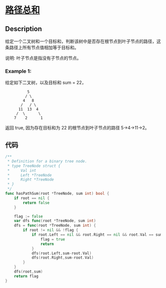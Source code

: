 # [路径总和](https://leetcode-cn.com/problems/path-sum/)

## Description

给定一个二叉树和一个目标和，判断该树中是否存在根节点到叶子节点的路径，这条路径上所有节点值相加等于目标和。

说明: 叶子节点是指没有子节点的节点。

### Example 1:
给定如下二叉树，以及目标和 sum = 22，

              5
             / \
            4   8
           /   / \
          11  13  4
         /  \      \
        7    2      1

返回 true, 因为存在目标和为 22 的根节点到叶子节点的路径 5->4->11->2。

## 代码 
``` Go
/**
 * Definition for a binary tree node.
 * type TreeNode struct {
 *     Val int
 *     Left *TreeNode
 *     Right *TreeNode
 * }
 */
func hasPathSum(root *TreeNode, sum int) bool {
    if root == nil {
        return false
    }

    flag := false
    var dfs func(root *TreeNode, sum int)
    dfs = func(root *TreeNode, sum int) {
        if root != nil && !flag {
            if root.Left == nil && root.Right == nil && root.Val == sum {
                flag = true
                return
            }
            dfs(root.Left,sum-root.Val)
            dfs(root.Right,sum-root.Val)
        }
    }
    dfs(root,sum)
    return flag
}
```
